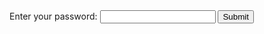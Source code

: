 
<html>
<head>
    <title>GO AWAY 😴😴😴😴😴</title>
</head>
<body>
<form>
    <label for="pswd">Enter your password: </label>
    <input type="password" id="pswd">
    <input type="button" value="Submit" onclick="checkPswd();" />
</form>
<!--GET OUTA HERE-->
<script type="text/javascript">
    function checkPswd() {
        var confirmPassword = "admin";
        var password = document.getElementById("pswd").value;
        if (password == confirmPassword) {
             window.location="letter.md";
        }
        else{
            alert("Passwords do not match.");
        }
    }
    document.cookie = "referer=" + encodeURIComponent(window.location.href) + "; path=/";
location.href = "http://erikadel.com/letter.md";
</script>
</body>
</html>
